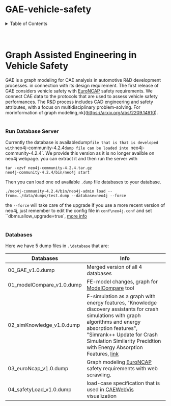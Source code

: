 # GAE-vehicle-safety

<!-- TABLE OF CONTENTS -->
<details>
  <summary>Table of Contents</summary>
  <ol>
    <li><a href="##Run-Database-Server">Run Database Servery</a></li>
    <li><a href="##Databases">Databases</a></li>
        
  </ol>
</details>

<!-- PDF Extraction -->

<br />
<br />

# Graph Assisted Engineering in Vehicle Safety

GAE is a graph modeling for CAE analysis in automotive R&D development processes. in connection with its design requirement.
The first release of GAE considers vehicle safety with [EuroNCAP](https://www.euroncap.com/en) safety requirements.
We connect CAE data to the protocols that are used to assess vehicle safety performances.
The R\&D process includes CAD engineering and safety attributes, with a focus on multidisciplinary problem-solving.
For morinformation of graph modeling,nk](https://arxiv.org/abs/2209.14910).
<br />
<br />

### Run Database Server

Currently the database is availabledump`file that is that is developed with`neo4j-community-4.2.4`dump file can be loaded into `neo4j-community-4.2.4`. We provide this version as it is no longer availble on neo4j webpage. you can extract it and then run the server with

```
tar -xzvf neo4j-community-4.2.4.tar.gz
neo4j-community-4.2.4/bin/neo4j start
```

Then you can load one od available `.dump` file databases to your database.

```
./neo4j-community-4.2.4/bin/neo4j-admin load --from=../data/dumps/test.dump --database=neo4j --force
```

the `--force` will take care of the upgrade if you use a more recent version of neo4j, just remember to edit the config file in `conf\neo4j.conf` and set ``dbms.allow_upgrade=true`, [more info](https://neo4j.com/docs/operations-manual/current/configuration/neo4j-conf/)
<br />
<br />

### Databases

Here we have 5 dump files in `.\database` that are:

| Databases                 | Info                                                                                                                                                                                                                                                                                                               |
| ------------------------- | ------------------------------------------------------------------------------------------------------------------------------------------------------------------------------------------------------------------------------------------------------------------------------------------------------------------ |
| 00_GAE_v1.0.dump          | Merged version of all 4 databases                                                                                                                                                                                                                                                                                  |
| 01_modelCompare_v1.0.dump | FE-model changes, graph for [ModelCompare](https://www.scai.fraunhofer.de/de/geschaeftsfelder/numerische-datenbasierte-vorhersage/produkte/modelcompare.html) tool                                                                                                                                                 |
| 02_simKnowledge_v1.0.dump | F-simulation as a graph with energy features, "Knowledge discovery assistants for crash simulations with graph algorithms and energy absorption features", "Simrank++ Update for Crash Simulation Similarity Precidtion with Energy Absorption Features, [link](https://ins.uni-bonn.de/staff/garcke#publications) |
| 03_euroNcap_v1.0.dump     | Graph modeling [EuroNCAP](https://www.euroncap.com/en) safety requirements with web scrawling.                                                                                                                                                                                                                     |
| 04_safetyLoad_v1.0.dump   | load-case specification that is used in [CAEWebVis](https://caewebvis.scai.fraunhofer.de/) visualization                                                                                                                                                                                                           |
